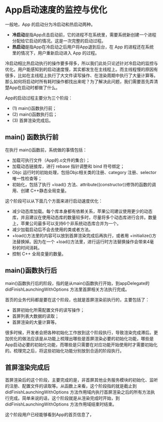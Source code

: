 # App启动速度的监控与优化

一般地，App 的启动分为冷启动和热启动两种。

* **冷启动**是指App点击启动前，它的进程不在系统里，需要系统新创建一个进程分配给它启动的情况。这是一次完整的启动过程。
* **热启动**是指App在冷启动之后用户将App退到后台，在 App 的进程还在系统里的情况下，用户重新启动进入 App 的过程。

冷启动相比热启动执行的操作要多得多，所以我们此处只论述针对冷启动的监控与优化。用户能感知到的启动速度慢，其实都发生在主线程上。而主线程慢的原因有很多，比如在主线程上执行了大文件读写操作、在渲染周期中执行了大量计算等。那么如何将启动时所有耗时操作都找出来呢？为了解决此问题，我们需要首先弄清楚App在启动时都做了什么。

App的启动过程主要分为三个阶段：

* (1) main()函数执行前；
* (2) main()函数执行后；
* (3) 首屏渲染完成后。


## main() 函数执行前

在执行 main()函数前，系统做的事情包括：

* 加载可执行文件（App的.o文件的集合）；
* 加载动态链接库，进行 rebase 指针调整和 bind 符号绑定；
* Objc 运行时的初始处理，包括Objc相关类的注册、category 注册、selector唯一性检查等；
* 初始化，包括了执行 +load() 方法、attribute((constructor))修饰的函数的调用、创建 C++静态全局变量。

这个阶段可以从下面几个方面来进行启动速度优化：

* 减少动态库加载。每个库本身都有依赖关系，苹果公司建议使用更少的动态库，并且建议在使用动态库的数量较多时，尽量将多个动态库进行合并。数量上，苹果公司最多可以支持6个非系统动态库合并为一个。
* 减少加载启动后不会去使用的类或者方法。
* +load()方法里的内容可以放到首屏渲染完成后再执行，或者用 +initialize()方法替换掉。因为在一个 +load()方法里，进行运行时方法替换操作会带来4毫秒的时间消耗。
* 控制 C++ 全局变量的数量。

## main()函数执行后

main()函数执行后的阶段，指的是从main()函数执行开始，到appDelegate的didFinishLaunchingWithOptions 方法里首屏相关方法执行完成。

首页的业务代码都是要在这个阶段，也就是首屏渲染前执行的，主要包括了：

* 首屏初始化所需配置文件的读写操作；
* 首屏列表大数据的读取；
* 首屏渲染的大量计算等。

很多时候，开发者会把各种初始化工作放到这个阶段执行，导致渲染完成滞后。更加优化的做法应该是从功能上梳理出哪些是首屏渲染必要的初始化功能，哪些是App启动必要的初始化功能，而哪些是只需要在对应功能开始使用时才需要初始化的。梳理完之后，将这些初始化功能分别放到合适的阶段执行。


## 首屏渲染完成后

首屏渲染后的这个阶段，主要完成的是，非首屏其他业务服务模块的初始化、监听的注册、配置文件的读取等。从函数上来看，这个阶段指的就是截止到 didFinishLaunchingWithOptions 方法作用域内执行首屏渲染之后的所有方法执行完成。简单来说的话，这个阶段就是从渲染完成时开始，到 didFinishLaunchingWithOptions 方法作用域结束时结束。

这个阶段用户已经能够看到App的首页信息了，











